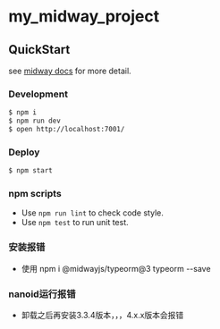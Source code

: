 # my_midway_project

## QuickStart

<!-- add docs here for user -->

see [midway docs][midway] for more detail.

### Development

```bash
$ npm i
$ npm run dev
$ open http://localhost:7001/
```

### Deploy

```bash
$ npm start
```

### npm scripts

- Use `npm run lint` to check code style.
- Use `npm test` to run unit test.


[midway]: https://midwayjs.org


### 安装报错
- 使用 npm i @midwayjs/typeorm@3 typeorm --save

### nanoid运行报错
- 卸载之后再安装3.3.4版本，，，4.x.x版本会报错

